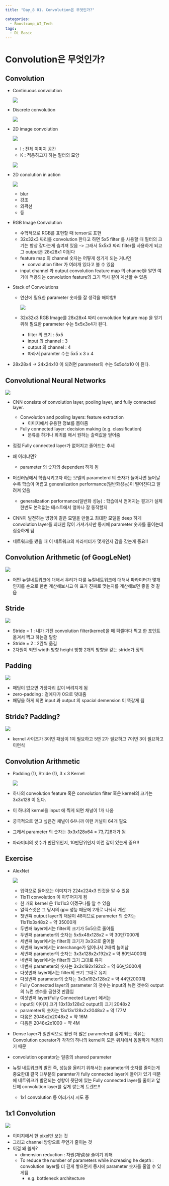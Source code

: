 ```yaml
---
title: "Day_8 01. Convolution은 무엇인가?"

categories:
  - Boostcamp_AI_Tech
tags:
  - DL Basic
---
```


# Convolution은 무엇인가?

## Convolution

- Continuous convolution

    ![]({{site.url}}/assets/images/2021-08-11-10-00-04.png)

- Discrete convolution

    ![]({{site.url}}/assets/images/2021-08-11-10-00-27.png)

- 2D image convolution

    ![]({{site.url}}/assets/images/2021-08-11-10-00-44.png)

    - I : 전체 이미지 공간
    - K : 적용하고자 하는 필터의 모양

    ![]({{site.url}}/assets/images/2021-08-11-10-02-07.png)

- 2D conolution in action

    ![]({{site.url}}/assets/images/2021-08-11-10-06-34.png)

  - blur
  - 강조
  - 외곽선
  - 등

- RGB Image Convolution
  - 수학적으로 RGB를 표현할 때 tensor로 표현
  - 32x32x3 짜리를 convolution 한다고 하면 5x5 filter 를 사용할 때 필터의 크기는 항상 같다는게 숨겨져 있음 -> 그래서 5x5x3 짜리 filter를 사용하게 되고 그 output은 28x28x1 이된다
  - feature map 의 channel 숫자는 어떻게 생기게 되는 거냐면
    - convolution filter 가 여러개 있다고 볼 수 있음
  - input channel 과 output convolution feature map 의 channel을 알면 여기에 적용되는 convolution feature의 크기 역시 같이 계산할 수 있음

- Stack of Convolutions
  - 연산에 필요한 parameter 숫자를 잘 생각을 해야함!!
  
    ![]({{site.url}}/assets/images/2021-08-11-10-13-01.png)

  - 32x32x3 RGB Image를 28x28x4 짜리 convolution feature map 을 얻기 위해 필요한 parameter 수는 5x5x3x4가 된다.
    - filter 의 크기 : 5x5
    - input 의 channel : 3
    - output 의 channel : 4
    - 따라서 paramter 수는 5x5 x 3 x 4

- 28x28x4 -> 24x24x10 이 되려면 parameter의 수는 5x5x4x10 이 된다.

## Convolutional Neural Networks

![]({{site.url}}/assets/images/2021-08-11-10-17-03.png)

- CNN consists of convolution layer, pooling layer, and fully connected layer.
  - Convolution and pooling layers: feature extraction
    - 이미지에서 유용한 정보를 뽑아줌
  - Fully connected layer: decision making (e.g. classification)
    - 분류를 하거나 회귀를 해서 원하는 출력값을 얻어줌

- 점점 Fully connected layer가 없어지고 줄어드는 추세
- 왜 이러냐면?
  - parameter 의 숫자의 dependent 하게 됨

- 머신러닝에서 학습시키고자 하는 모델의 parameterd 의 숫자가 늘어나면 늘어날수록 학습이 어렵고 generalization performance(일반화성능)이 떨어진다고 알려져 있음
  - generalization performance(일반화 성능) : 학습에서 얻어지는 결과가 실제 한번도 본적없는 테스트에서 얼마나 잘 동작할지
- CNN이 발전하는 방향이 같은 모델을 만들고 최대한 모델을 deep 하게 convolution layer를 최대한 많이 가져가지만 동시에 parameter 숫자를 줄이는데 집중하게 됨
- 네트워크를 봤을 때 이 네트워크의 파라미터가 몇개인지 감을 갖는게 중요!!

## Convolution Arithmetic (of GoogLeNet)

![]({{site.url}}/assets/images/2021-08-11-10-22-31.png)

- 어떤 뉴럴네트워크에 대해서 우리가 다룰 뉴럴네트워크에 대해서 파라미터가 몇개인지를 손으로 한번 계산해보시고 이 표가 진짜로 맞는지를 계산해보면 좋을 것 같음

## Stride

![]({{site.url}}/assets/images/2021-08-11-10-24-50.png)

- Stride = 1 : 내가 가진 convolution filter(kernel)을 매 픽셀마다 찍고 한 포인트 옮겨서 찍고 하는걸 말함
- Stride = 2 : 2칸씩 옮김
- 2차원이 되면 width 방향 height 방향 2개의 방향을 갖는 stride가 정의 

## Padding

![]({{site.url}}/assets/images/2021-08-11-10-26-35.png)

- 패딩이 없으면 가장자리 값이 버려지게 됨
- zero-padding : 겉에다가 0으로 덧대줌
- 패딩을 하게 되면 input 과 output 의 spacial demension 이 똑같게 됨

## Stride? Padding?

![]({{site.url}}/assets/images/2021-08-11-10-29-03.png)

- kernel 사이즈가 3이면 패딩이 1이 필요하고 5면 2가 필요하고 7이면 3이 필요하고 이런식

## Convolution Arithmetic

- Padding (1), Stride (1), 3 x 3 Kernel

    ![]({{site.url}}/assets/images/2021-08-11-10-30-11.png)

- 하나의 convolution feature 혹은 convolution filter 혹은 kernel의 크기는 3x3x128 이 된다.
- 이 하나의 kernel을 input 에 찍게 되면 채널이 1개 나옴
- 궁극적으로 얻고 싶은건 채널이 64니까 이런 커널이 64개 필요
- 그래서 parameter 의 숫자는 3x3x128x64 = 73,728개가 됨
- 파라미터의 갯수가 만단위인지, 10만단위인지 이런 감이 있는게 중요!!

## Exercise

- AlexNet

    ![]({{site.url}}/assets/images/2021-08-11-10-34-58.png)

  - 입력으로 들어오는 이미지가 224x224x3 인것을 알 수 있음
  - 11x11 convolution 이 이루어지게 됨
  - 한 개의 kernel 은 11x11x3 이겠구나를 알 수 있음
  - 알렉스넷은 그 당시의 gpu 성능 때문에 2개로 나눠서 계산
  - 첫번쨰 output layer의 채널이 48이므로 parameter 의 숫자는 11x11x3x48x2 = 약 35000개
  - 두번째 layer에서는 filter의 크기가 5x5으로 줄어듦
  - 두번째 parameter의 숫자는 5x5x48x128x2 = 약 30만7000개
  - 세번쨰 layer에서는 filter의 크기가 3x3으로 줄어듦
  - 세번째 layer에서는 interchange가 일어나서 2배씩 늘어남
  - 세번째 parameter의 숫자는 3x3x128x2x192x2 = 약 80만4000개
  - 네번째 layer에서는 filter의 크기 그대로 유지
  - 네번째 parameter의 숫자는 3x3x192x192x2 = 약 66만3000개
  - 다섯번째 layer에서는 filter의 크기 그대로 유지
  - 다섯번째 parameter의 숫자는 3x3x192x128x2 = 약 44만2000개
  - Fully Connected layer의 parameter 의 갯수는 input의 뉴런 갯수와 output의 뉴런 갯수를 곱한것 만큼임
  - 여섯번째 layer(Fully Connected Layer) 에서는 
  - input의 이미지 크기 13x13x128x2 output의 크기 2048x2
  - parameter의 숫자는 13x13x128x2x2048x2 = 약 177M
  - 다음은 2048x2x2048x2 = 약 16M
  - 다음은 2048x2x1000 = 약 4M

- Dense layer가 일반적으로 훨씬 더 많은 parameter를 갖게 되는 이유는 Convolution operator가 각각의 하나의 kernel이 모든 위치에서 동일하게 적용되기 때문
- convolution operator는 일종의 shared parameter
- 뉴럴 네트워크의 발전 즉, 성능을 올리기 위해서는 parameter의 숫자를 줄이는게 중요한대 결국 대부분의 paramter가 fully connected layer에 들어가 있기 때문에 네트워크가 발전되는 성향이 뒷단에 있는 Fully connected layer를 줄이고 앞단에 convolution layer를 깊게 쌓는게 트렌드!!
  - 1x1 convolution 등 여러가지 시도 중

## 1x1 Convolution

![]({{site.url}}/assets/images/2021-08-11-10-53-54.png)

- 이미지에서 한 pixel만 보는 것
- 그리고 channel 방향으로 무언가 줄이는 것
- 이걸 왜 쓸까?
  - dimension reduction : 차원(채널)을 줄이기 위해
  - To reduce the number of parameters while increasing he depth : convolution layer를 더 깊게 쌓으면서 동시에 parameter 숫자를 줄일 수 있게됨
    - e.g. bottleneck architecture
